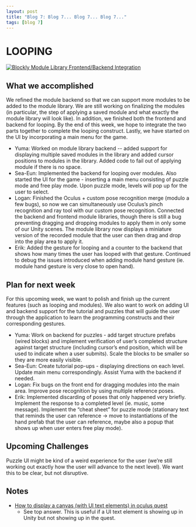 ```yaml
---
layout: post
title: "Blog 7: Blog 7... Blog 7... Blog 7..."
tags: [blog 7]
---
```


# LOOPING

[![Blockly Module Library Frontend/Backend Integration](http://img.youtube.com/vi/0UFXsxJ-t5Y/0.jpg)](https://youtu.be/0UFXsxJ-t5Y "Blockly Module Library Frontend/Backend Integration")

## What we accomplished
We refined the module backend so that we can support more modules to be added to the module library. We are still working on finalizing the modules (in particular, the step of applying a saved module and what exactly the module library will look like). In addition, we finished both the frontend and backend for looping. By the end of this week, we hope to integrate the two parts together to complete the looping construct. Lastly, we have started on the UI by incorporating a main menu for the game.

* Yuma: Worked on module library backend -- added support for displaying multiple saved modules in the library and added cursor positions to modules in the library. Added code to fail out of applying module if there is no space.
* Sea-Eun: Implemented the backend for looping over modules. Also started the UI for the game - inserting a main menu consisting of puzzle mode and free play mode. Upon puzzle mode, levels will pop up for the user to select.
* Logan: Finished the Oculus + custom pose recognition merge (modulo a few bugs), so now we can simultaneously use Oculus’s pinch recognition and ray tool with our custom pose recognition. Connected the backend and frontend module libraries, though there is still a bug preventing dragging and dropping modules to apply them in only some of our Unity scenes. The module library now displays a miniature version of the recorded module that the user can then drag and drop into the play area to apply it.
* Erik: Added the gesture for looping and a counter to the backend that shows how many times the user has looped with that gesture. Continued to debug the issues introduced when adding module hand gesture (ie. module hand gesture is very close to open hand).


## Plan for next week
For this upcoming week, we want to polish and finish up the current features (such as looping and modules). We also want to work on adding UI and backend support for the tutorial and puzzles that will guide the user through the application to learn the programming constructs and their corresponding gestures. 

* Yuma: Work on backend for puzzles - add target structure prefabs (wired blocks) and implement verification of user’s completed structure against target structure (including cursor’s end position, which will be used to indicate when a user submits). Scale the blocks to be smaller so they are more easily visible.
* Sea-Eun: Create tutorial pop-ups - displaying directions on each level. Update main menu correspondingly. Assist Yuma with the backend if needed.
* Logan: Fix bugs on the front end for dragging modules into the main area. Improve pose recognition by using multiple reference poses.
* Erik: Implemented discarding of poses that only happened very briefly. Implement the response to a completed level (ie. music, some message). Implement the “cheat sheet” for puzzle mode (stationary text that reminds the user can reference -> move to instantiations of the hand prefab that the user can reference, maybe also a popup that shows up when user enters free play mode).


## Upcoming Challenges
Puzzle UI might be kind of a weird experience for the user (we’re still working out exactly how the user will advance to the next level). We want this to be clear, but not disruptive.

## Notes
* [How to display a canvas (with UI text elements) in oculus quest](https://answers.unity.com/questions/1027642/vr-how-to-display-a-canvas-with-oculus.html)
    * See top answer. This is useful if a UI text element is showing up in Unity but not showing up in the quest.
